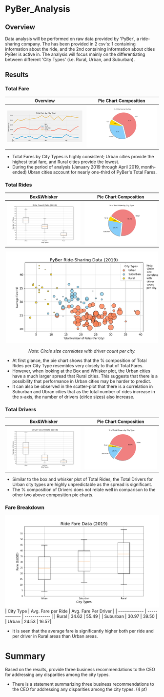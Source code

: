 # PyBer_Analysis

## Overview
Data analysis will be performed on raw data provided by 'PyBer', a ride-sharing company. The has been provided in 2 csv's: 1 containing information about the ride, and the 2nd containing information about cities PyBer is active in. The analysis will focus mainly on the differentiating between different 'City Types' (i.e. Rural, Urban, and Suburban).


## Results

### Total Fare

| Overview | Pie Chart Composition |
| ------------- | ------------- |
| ![Graphical Representation](analysis/PyBer_fare_summary.png) | ![](analysis/Fig5.png) |

- Total Fares by City Types is highly consistent; Urban cities provide the highest total fare, and Rural cities provide the lowest.
- During the period of analysis (January 2019 through April 2019, month-ended) Ubran cities account for nearly one-third of PyBer's Total Fares.

### Total Rides
| Box&Whisker | Pie Chart Composition |
| ------------- | ------------- |
|![](analysis/Fig2.png) | ![](analysis/Fig6.png) |

<p align="center">
  <img width="500" height="300" src="analysis/Fig1.png">
</p>
<p align="center">
<i>Note: Circle size correlates with driver count per city.</i>
</p>

- At first glance, the pie chart shows that the % composition of Total Rides per City Type resembles very closely to that of Total Fares.
- However, when looking at the Box and Whisker plot, the Urban cities have a much larger spread that Rural cities. This suggests that there is a possibility that performance in Urban cities may be harder to predict.
- It can also be observed in the scatter-plot that there is a correlation in Suburban and Ubran cities that as the total number of rides increase in the x-axis, the number of drivers (cirlce sizes) also increase.


### Total Drivers

| Box&Whisker | Pie Chart Composition |
| ------------- | ------------- |
|![](analysis/Fig4.png) | ![](analysis/Fig7.png) |

- Similar to the box and whisker plot of Total Rides, the Total Drivers for Urban city types are highly unpredictable as the spread is significant.
- The % composition of Drivers does not relate well in comparison to the other two above composition pie charts.



### Fare Breakdown
![](analysis/Fig3.png) 
| City Type  | Avg. Fare per Ride | Avg. Fare Per Driver |
| ------------- | ------------- | ------------- |
| Rural | 34.62 | 55.49 |
| Suburban | 30.97 | 39.50 |
| Urban | 24.53 | 16.57|

- It is seen that the average fare is significantly higher both per ride and per driver in Rural areas than Urban areas.

# Summary
Based on the results, provide three business recommendations to the CEO for addressing any disparities among the city types.
- There is a statement summarizing three business recommendations to the CEO for addressing any disparities among the city types. (4 pt)
